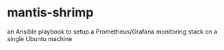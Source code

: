 # mantis-shrimp
an Ansible playbook to setup a Prometheus/Grafana monitoring stack on a single Ubuntu machine
